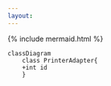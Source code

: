 ```yaml
---
layout: 
---
```

{% include mermaid.html %}

```mermaid
classDiagram
    class PrinterAdapter{
    +int id
    }
```
